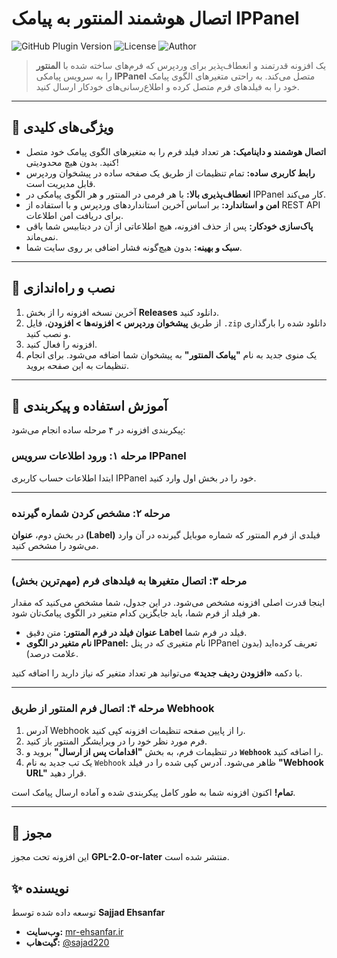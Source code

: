 # اتصال هوشمند المنتور به پیامک IPPanel

![GitHub Plugin Version](https://img.shields.io/badge/Version-2.0.4-blue.svg)
![License](https://img.shields.io/badge/License-GPL--2.0--or--later-brightgreen.svg)
![Author](https://img.shields.io/badge/Author-Sajjad%20Ehsanfar-orange.svg)

> یک افزونه قدرتمند و انعطاف‌پذیر برای وردپرس که فرم‌های ساخته شده با **المنتور** را به سرویس پیامکی **IPPanel** متصل می‌کند. به راحتی متغیرهای الگوی پیامک خود را به فیلدهای فرم متصل کرده و اطلاع‌رسانی‌های خودکار ارسال کنید.

---

## 🤩 ویژگی‌های کلیدی

* **اتصال هوشمند و داینامیک:** هر تعداد فیلد فرم را به متغیرهای الگوی پیامک خود متصل کنید. بدون هیچ محدودیتی!
* **رابط کاربری ساده:** تمام تنظیمات از طریق یک صفحه ساده در پیشخوان وردپرس قابل مدیریت است.
* **انعطاف‌پذیری بالا:** با هر فرمی در المنتور و هر الگوی پیامکی در IPPanel کار می‌کند.
* **امن و استاندارد:** بر اساس آخرین استانداردهای وردپرس و با استفاده از REST API برای دریافت امن اطلاعات.
* **پاک‌سازی خودکار:** پس از حذف افزونه، هیچ اطلاعاتی از آن در دیتابیس شما باقی نمی‌ماند.
* **سبک و بهینه:** بدون هیچ‌گونه فشار اضافی بر روی سایت شما.

---

## 🚀 نصب و راه‌اندازی

1.  آخرین نسخه افزونه را از بخش **Releases** دانلود کنید.
2.  از طریق **پیشخوان وردپرس > افزونه‌ها > افزودن**، فایل `.zip` دانلود شده را بارگذاری و نصب کنید.
3.  افزونه را فعال کنید.
4.  یک منوی جدید به نام **"پیامک المنتور"** به پیشخوان شما اضافه می‌شود. برای انجام تنظیمات به این صفحه بروید.

---

## 🔧 آموزش استفاده و پیکربندی

پیکربندی افزونه در ۴ مرحله ساده انجام می‌شود:

### مرحله ۱: ورود اطلاعات سرویس IPPanel

ابتدا اطلاعات حساب کاربری IPPanel خود را در بخش اول وارد کنید.

---

### مرحله ۲: مشخص کردن شماره گیرنده

در بخش دوم، **عنوان (Label)** فیلدی از فرم المنتور که شماره موبایل گیرنده در آن وارد می‌شود را مشخص کنید.


---

### مرحله ۳: اتصال متغیرها به فیلدهای فرم (مهم‌ترین بخش)

اینجا قدرت اصلی افزونه مشخص می‌شود. در این جدول، شما مشخص می‌کنید که مقدار هر فیلد از فرم شما، باید جایگزین کدام متغیر در الگوی پیامک‌تان شود.

* **عنوان فیلد در فرم المنتور:** متن دقیق **Label** فیلد در فرم شما.
* **نام متغیر در الگوی IPPanel:** نام متغیری که در پنل IPPanel تعریف کرده‌اید (بدون علامت درصد).

با دکمه **«افزودن ردیف جدید»** می‌توانید هر تعداد متغیر که نیاز دارید را اضافه کنید.


---

### مرحله ۴: اتصال فرم المنتور از طریق Webhook

1.  آدرس Webhook را از پایین صفحه تنظیمات افزونه کپی کنید.
2.  فرم مورد نظر خود را در ویرایشگر المنتور باز کنید.
3.  در تنظیمات فرم، به بخش **"اقدامات پس از ارسال"** بروید و **`Webhook`** را اضافه کنید.
4.  یک تب جدید به نام `Webhook` ظاهر می‌شود. آدرس کپی شده را در فیلد **"Webhook URL"** قرار دهید.


**تمام!** اکنون افزونه شما به طور کامل پیکربندی شده و آماده ارسال پیامک است.

---

## 📜 مجوز

این افزونه تحت مجوز **GPL-2.0-or-later** منتشر شده است.

## ✨ نویسنده

توسعه داده شده توسط **Sajjad Ehsanfar**
* **وب‌سایت:** [mr-ehsanfar.ir](https://mr-ehsanfar.ir)
* **گیت‌هاب:** [@sajad220](https://github.com/sajad220)
